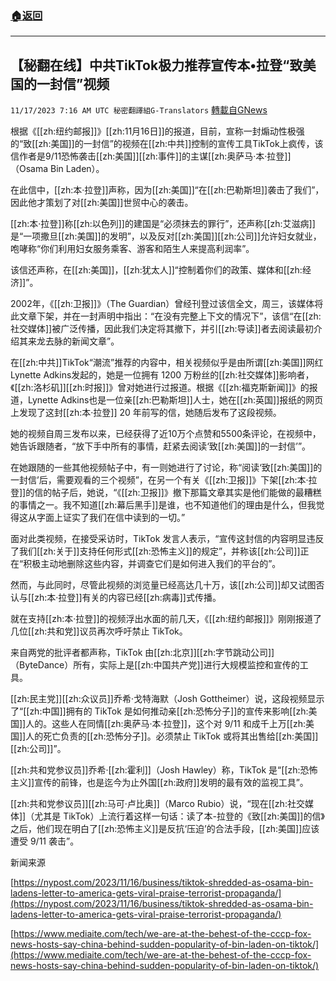 ###  [:house:返回](README.md)
---


## 【秘翻在线】中共TikTok极力推荐宣传本•拉登“致美国的一封信”视频
`11/17/2023 7:16 AM UTC 秘密翻譯組G-Translators` [轉載自GNews](https://gnews.org/articles/1986799)

根据《[[zh:纽约邮报]]》[[zh:11月16日]]的报道，目前，宣称一封煽动性极强的“致[[zh:美国]]的一封信”的视频在[[zh:中共]]控制的宣传工具TikTok上疯传，该信作者是9/11恐怖袭击[[zh:美国]][[zh:事件]]的主谋[[zh:奥萨马·本·拉登]]（Osama Bin Laden）。

在此信中，[[zh:本·拉登]]声称，因为[[zh:美国]]“在[[zh:巴勒斯坦]]袭击了我们”，因此他才策划了对[[zh:美国]]世贸中心的袭击。

[[zh:本·拉登]]称[[zh:以色列]]的建国是“必须抹去的罪行”，还声称[[zh:艾滋病]]是“一项撒旦[[zh:美国]]的发明”，以及反对[[zh:美国]][[zh:公司]]允许妇女就业，咆哮称“你们利用妇女服务乘客、游客和陌生人来提高利润率”。

该信还声称，在[[zh:美国]]，[[zh:犹太人]]“控制着你们的政策、媒体和[[zh:经济]]”。

2002年，《[[zh:卫报]]》（The Guardian）曾经刊登过该信全文，周三，该媒体将此文章下架，并在一封声明中指出：“在没有完整上下文的情况下”，该信“在[[zh:社交媒体]]被广泛传播，因此我们决定将其撤下，并引[[zh:导读]]者去阅读最初介绍其来龙去脉的新闻文章”。

在[[zh:中共]]TikTok“潮流”推荐的内容中，相关视频似乎是由所谓[[zh:美国]]网红Lynette Adkins发起的，她是一位拥有 1200 万粉丝的[[zh:社交媒体]]影响者，《[[zh:洛杉矶]][[zh:时报]]》曾对她进行过报道。根据《[[zh:福克斯新闻]]》的报道，Lynette Adkins也是一位亲[[zh:巴勒斯坦]]人士，她在[[zh:英国]]报纸的网页上发现了这封[[zh:本·拉登]] 20 年前写的信，她随后发布了这段视频。

她的视频自周三发布以来，已经获得了近10万个点赞和5500条评论，在视频中，她告诉跟随者，“放下手中所有的事情，赶紧去阅读‘致[[zh:美国]]的一封信’”。

在她跟随的一些其他视频帖子中，有一则她进行了讨论，称“阅读‘致[[zh:美国]]的一封信’后，需要观看的三个视频”，在另一个有关《[[zh:卫报]]》下架[[zh:本·拉登]]的信的帖子后，她说，“《[[zh:卫报]]》撤下那篇文章其实是他们能做的最糟糕的事情之一。我不知道[[zh:幕后黑手]]是谁，也不知道他们的理由是什么，但我觉得这从字面上证实了我们在信中读到的一切。”

面对此类视频，在接受采访时，TikTok 发言人表示，“宣传这封信的内容明显违反了我们[[zh:关于]]支持任何形式[[zh:恐怖主义]]的规定”，并称该[[zh:公司]]正在“积极主动地删除这些内容，并调查它们是如何进入我们的平台的”。

然而，与此同时，尽管此视频的浏览量已经高达几十万，该[[zh:公司]]却又试图否认与[[zh:本·拉登]]有关的内容已经[[zh:病毒]]式传播。

就在支持[[zh:本·拉登]]的视频浮出水面的前几天，《[[zh:纽约邮报]]》刚刚报道了几位[[zh:共和党]]议员再次呼吁禁止 TikTok。

来自两党的批评者都声称，TikTok 由[[zh:北京]][[zh:字节跳动公司]]（ByteDance）所有，实际上是[[zh:中国共产党]]进行大规模监控和宣传的工具。

[[zh:民主党]][[zh:众议员]]乔希·戈特海默（Josh Gottheimer）说，这段视频显示了“[[zh:中国]]拥有的 TikTok 是如何推动亲[[zh:恐怖分子]]的宣传来影响[[zh:美国]]人的。这些人在同情[[zh:奥萨马·本·拉登]]，这个对 9/11 和成千上万[[zh:美国]]人的死亡负责的[[zh:恐怖分子]]。必须禁止 TikTok 或将其出售给[[zh:美国]][[zh:公司]]”。

[[zh:共和党参议员]]乔希·[[zh:霍利]]（Josh Hawley）称，TikTok 是“[[zh:恐怖主义]]宣传的前锋，也是迄今为止外国[[zh:政府]]发明的最有效的监视工具”。

[[zh:共和党参议员]][[zh:马可·卢比奥]]（Marco Rubio）说，“现在[[zh:社交媒体]]（尤其是 TikTok）上流行着这样一句话：读了本\-拉登的《致[[zh:美国]]的信》之后，他们现在明白了[[zh:恐怖主义]]是反抗‘压迫’的合法手段，[[zh:美国]]应该遭受 9/11 袭击”。

新闻来源

[https://nypost.com/2023/11/16/business/tiktok-shredded-as-osama-bin-ladens-letter-to-america-gets-viral-praise-terrorist-propaganda/](https://nypost.com/2023/11/16/business/tiktok-shredded-as-osama-bin-ladens-letter-to-america-gets-viral-praise-terrorist-propaganda/)

[https://www.mediaite.com/tech/we-are-at-the-behest-of-the-cccp-fox-news-hosts-say-china-behind-sudden-popularity-of-bin-laden-on-tiktok/](https://www.mediaite.com/tech/we-are-at-the-behest-of-the-cccp-fox-news-hosts-say-china-behind-sudden-popularity-of-bin-laden-on-tiktok/)
